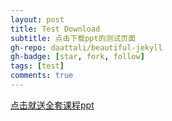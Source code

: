 ```yaml
---
layout: post
title: Test Download
subtitle: 点击下载ppt的测试页面
gh-repo: daattali/beautiful-jekyll
gh-badge: [star, fork, follow]
tags: [test]
comments: true
---
```


[点击就送全套课程ppt](/assets/kecheng/%E6%B5%8B%E8%AF%95.txt) 